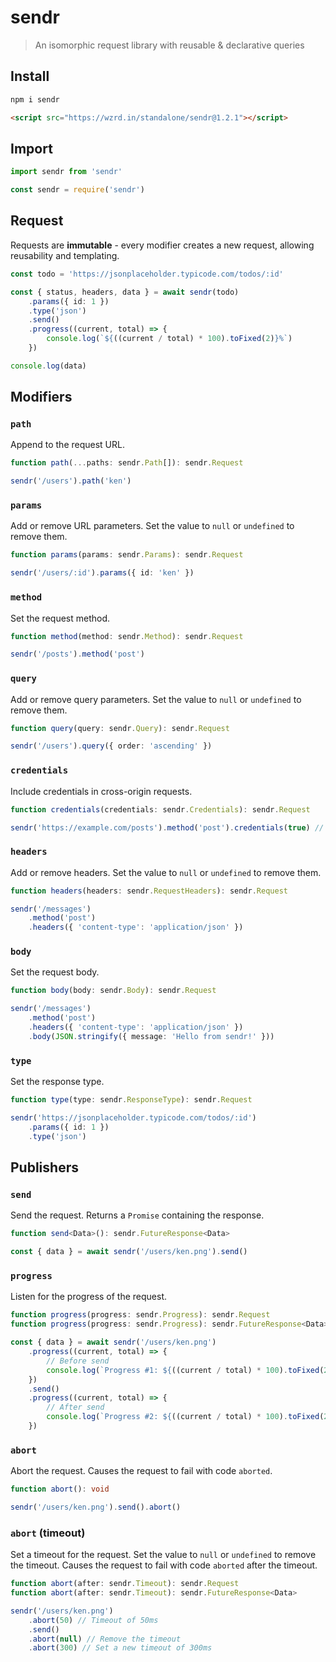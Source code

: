 # sendr

> An isomorphic request library with reusable & declarative queries

## Install

```bash
npm i sendr
```

```html
<script src="https://wzrd.in/standalone/sendr@1.2.1"></script>
```

## Import

```ts
import sendr from 'sendr'
```

```ts
const sendr = require('sendr')
```

## Request

Requests are **immutable** - every modifier creates a new request, allowing reusability and templating.

```ts
const todo = 'https://jsonplaceholder.typicode.com/todos/:id'

const { status, headers, data } = await sendr(todo)
	.params({ id: 1 })
	.type('json')
	.send()
	.progress((current, total) => {
		console.log(`${((current / total) * 100).toFixed(2)}%`)
	})

console.log(data)
```

## Modifiers

### `path`

Append to the request URL.

```ts
function path(...paths: sendr.Path[]): sendr.Request

sendr('/users').path('ken')
```

### `params`

Add or remove URL parameters. Set the value to `null` or `undefined` to remove them.

```ts
function params(params: sendr.Params): sendr.Request

sendr('/users/:id').params({ id: 'ken' })
```

### `method`

Set the request method.

```ts
function method(method: sendr.Method): sendr.Request

sendr('/posts').method('post')
```

### `query`

Add or remove query parameters. Set the value to `null` or `undefined` to remove them.

```ts
function query(query: sendr.Query): sendr.Request

sendr('/users').query({ order: 'ascending' })
```

### `credentials`

Include credentials in cross-origin requests.

```ts
function credentials(credentials: sendr.Credentials): sendr.Request

sendr('https://example.com/posts').method('post').credentials(true) // true or false
```

### `headers`

Add or remove headers. Set the value to `null` or `undefined` to remove them.

```ts
function headers(headers: sendr.RequestHeaders): sendr.Request

sendr('/messages')
	.method('post')
	.headers({ 'content-type': 'application/json' })
```

### `body`

Set the request body.

```ts
function body(body: sendr.Body): sendr.Request

sendr('/messages')
	.method('post')
	.headers({ 'content-type': 'application/json' })
	.body(JSON.stringify({ message: 'Hello from sendr!' }))
```

### `type`

Set the response type.

```ts
function type(type: sendr.ResponseType): sendr.Request

sendr('https://jsonplaceholder.typicode.com/todos/:id')
	.params({ id: 1 })
	.type('json')
```

## Publishers

### `send`

Send the request. Returns a `Promise` containing the response.

```ts
function send<Data>(): sendr.FutureResponse<Data>

const { data } = await sendr('/users/ken.png').send()
```

### `progress`

Listen for the progress of the request.

```ts
function progress(progress: sendr.Progress): sendr.Request
function progress(progress: sendr.Progress): sendr.FutureResponse<Data>

const { data } = await sendr('/users/ken.png')
	.progress((current, total) => {
		// Before send
		console.log(`Progress #1: ${((current / total) * 100).toFixed(2)}%`)
	})
	.send()
	.progress((current, total) => {
		// After send
		console.log(`Progress #2: ${((current / total) * 100).toFixed(2)}%`)
	})
```

### `abort`

Abort the request. Causes the request to fail with code `aborted`.

```ts
function abort(): void

sendr('/users/ken.png').send().abort()
```

### `abort` (timeout)

Set a timeout for the request. Set the value to `null` or `undefined` to remove the timeout. Causes the request to fail with code `aborted` after the timeout.

```ts
function abort(after: sendr.Timeout): sendr.Request
function abort(after: sendr.Timeout): sendr.FutureResponse<Data>

sendr('/users/ken.png')
	.abort(50) // Timeout of 50ms
	.send()
	.abort(null) // Remove the timeout
	.abort(300) // Set a new timeout of 300ms
```
